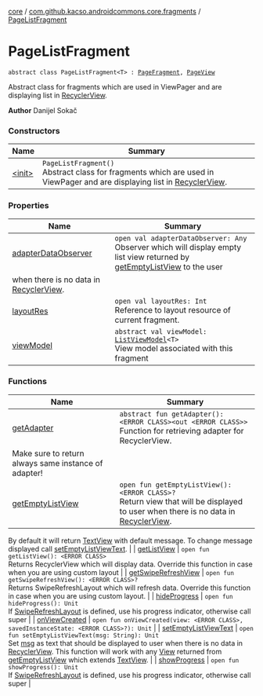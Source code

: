 [core](../../index.md) / [com.github.kacso.androidcommons.core.fragments](../index.md) / [PageListFragment](.)

# PageListFragment

`abstract class PageListFragment<T> : `[`PageFragment`](../-page-fragment/index.md)`, `[`PageView`](../../com.github.kacso.androidcommons.core.views/-page-view/index.md)

Abstract class for fragments which are used in ViewPager and are displaying list in [RecyclerView](#).

**Author**
Danijel Sokač

### Constructors

| Name | Summary |
|---|---|
| [&lt;init&gt;](-init-.md) | `PageListFragment()`<br>Abstract class for fragments which are used in ViewPager and are displaying list in [RecyclerView](#). |

### Properties

| Name | Summary |
|---|---|
| [adapterDataObserver](adapter-data-observer.md) | `open val adapterDataObserver: Any`<br>Observer which will display empty list view returned by [getEmptyListView](get-empty-list-view.md) to the user
when there is no data in [RecyclerView](#). |
| [layoutRes](layout-res.md) | `open val layoutRes: Int`<br>Reference to layout resource of current fragment. |
| [viewModel](view-model.md) | `abstract val viewModel: `[`ListViewModel`](../../com.github.kacso.androidcommons.core.mvvm.viewmodels/-list-view-model/index.md)`<T>`<br>View model associated with this fragment |

### Functions

| Name | Summary |
|---|---|
| [getAdapter](get-adapter.md) | `abstract fun getAdapter(): <ERROR CLASS><out <ERROR CLASS>>`<br>Function for retrieving adapter for RecyclerView.
Make sure to return always same instance of adapter! |
| [getEmptyListView](get-empty-list-view.md) | `open fun getEmptyListView(): <ERROR CLASS>?`<br>Return view that will be displayed to user when there is no data in [RecyclerView](#).
By default it will return [TextView](#) with default message. To change message displayed
call [setEmptyListViewText](set-empty-list-view-text.md). |
| [getListView](get-list-view.md) | `open fun getListView(): <ERROR CLASS>`<br>Returns RecyclerView which will display data.
Override this function in case when you are using custom layout |
| [getSwipeRefreshView](get-swipe-refresh-view.md) | `open fun getSwipeRefreshView(): <ERROR CLASS>?`<br>Returns SwipeRefreshLayout which will refresh data.
Override this function in case when you are using custom layout. |
| [hideProgress](hide-progress.md) | `open fun hideProgress(): Unit`<br>If [SwipeRefreshLayout](#) is defined, use his progress indicator, otherwise call super |
| [onViewCreated](on-view-created.md) | `open fun onViewCreated(view: <ERROR CLASS>, savedInstanceState: <ERROR CLASS>?): Unit` |
| [setEmptyListViewText](set-empty-list-view-text.md) | `open fun setEmptyListViewText(msg: String): Unit`<br>Set [msg](set-empty-list-view-text.md#com.github.kacso.androidcommons.core.fragments.PageListFragment$setEmptyListViewText(kotlin.String)/msg) as text that should be displayed to user when there is no data in [RecyclerView](#).
This function will work with any [View](#) returned from [getEmptyListView](get-empty-list-view.md) which extends [TextView](#). |
| [showProgress](show-progress.md) | `open fun showProgress(): Unit`<br>If [SwipeRefreshLayout](#) is defined, use his progress indicator, otherwise call super |
